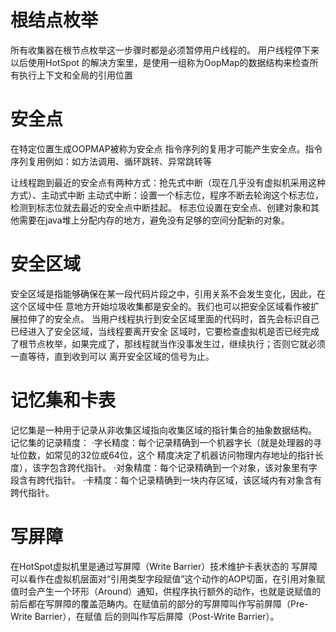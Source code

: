 # 根结点枚举
所有收集器在根节点枚举这一步骤时都是必须暂停用户线程的。
用户线程停下来以后使用HotSpot 的解决方案里，是使用一组称为OopMap的数据结构来检查所有执行上下文和全局的引用位置

# 安全点
在特定位置生成OOPMAP被称为安全点
指令序列的复用才可能产生安全点。指令序列复用例如：如方法调用、循环跳转、异常跳转等

让线程跑到最近的安全点有两种方式：抢先式中断（现在几乎没有虚拟机采用这种方式）、主动式中断
主动式中断：设置一个标志位，程序不断去轮询这个标志位，检测到标志位就去最近的安全点中断挂起。 标志位设置在安全点、创建对象和其他需要在java堆上分配内存的地方，避免没有足够的空间分配新的对象。



# 安全区域
安全区域是指能够确保在某一段代码片段之中，引用关系不会发生变化，因此，在这个区域中任 意地方开始垃圾收集都是安全的。我们也可以把安全区域看作被扩展拉伸了的安全点。
当用户线程执行到安全区域里面的代码时，首先会标识自己已经进入了安全区域，当线程要离开安全 区域时，它要检查虚拟机是否已经完成了根节点枚举，如果完成了，那线程就当作没事发生过，继续执行；否则它就必须一直等待，直到收到可以 离开安全区域的信号为止。

# 记忆集和卡表
记忆集是一种用于记录从非收集区域指向收集区域的指针集合的抽象数据结构。
记忆集的记录精度：
·字长精度：每个记录精确到一个机器字长（就是处理器的寻址位数，如常见的32位或64位，这个 精度决定了机器访问物理内存地址的指针长度），该字包含跨代指针。
·对象精度：每个记录精确到一个对象，该对象里有字段含有跨代指针。
·卡精度：每个记录精确到一块内存区域，该区域内有对象含有跨代指针。

# 写屏障
在HotSpot虚拟机里是通过写屏障（Write Barrier）技术维护卡表状态的
写屏障可以看作在虚拟机层面对“引用类型字段赋值”这个动作的AOP切面，在引用对象赋值时会产生一个环形（Around）通知，供程序执行额外的动作，也就是说赋值的 前后都在写屏障的覆盖范畴内。在赋值前的部分的写屏障叫作写前屏障（Pre-Write Barrier），在赋值 后的则叫作写后屏障（Post-Write Barrier）。